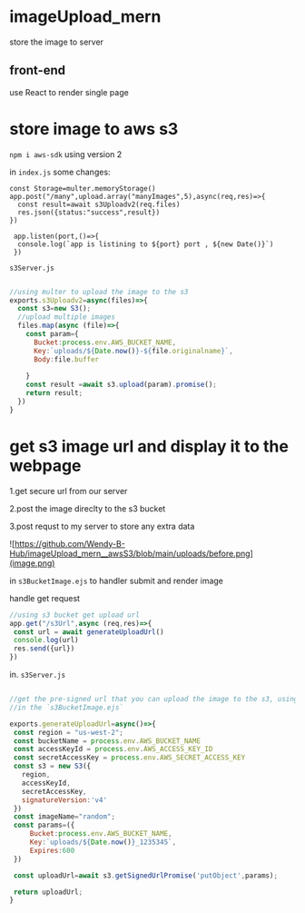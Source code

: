 # imageUpload_mern

store the image to server

## front-end 
  use React to render single page



# store image to aws s3

`npm i aws-sdk` using version 2


in `index.js` some changes:

```
const Storage=multer.memoryStorage()
app.post("/many",upload.array("manyImages",5),async(req,res)=>{
  const result=await s3Uploadv2(req.files)
  res.json({status:"success",result})
})

 app.listen(port,()=>{
  console.log(`app is listining to ${port} port , ${new Date()}`)
 })   
 ```

`s3Server.js` 

```javascript

//using multer to upload the image to the s3
exports.s3Uploadv2=async(files)=>{
  const s3=new S3();
  //upload multiple images
  files.map(async (file)=>{
    const param={
      Bucket:process.env.AWS_BUCKET_NAME,
      Key:`uploads/${Date.now()}-${file.originalname}`,
      Body:file.buffer
  
    }
    const result =await s3.upload(param).promise();
    return result;
  })
}

```


# get s3 image url and display it to the webpage


 1.get secure url from our server
 
 2.post the image direclty to the s3 bucket
 
 3.post requst to my server to store any extra data
 
 
 ![https://github.com/Wendy-B-Hub/imageUpload_mern__awsS3/blob/main/uploads/before.png](image.png)
 
 in `s3BucketImage.ejs` to handler submit and render image
 
 
 handle get request
 
 ```javascript
 //using s3 bucket get upload url
app.get("/s3Url",async (req,res)=>{
  const url = await generateUploadUrl()
  console.log(url)
  res.send({url})
})
 
 ```
 
 in. `s3Server.js` 
 
 ```javascript
 
 //get the pre-signed url that you can upload the image to the s3, using `PUT` method
//in the `s3BucketImage.ejs`

exports.generateUploadUrl=async()=>{
  const region = "us-west-2";
  const bucketName = process.env.AWS_BUCKET_NAME
  const accessKeyId = process.env.AWS_ACCESS_KEY_ID
  const secretAccessKey = process.env.AWS_SECRET_ACCESS_KEY
  const s3 = new S3({
    region,
    accessKeyId,
    secretAccessKey,
    signatureVersion:'v4'
  })
  const imageName="random";
  const params=({
      Bucket:process.env.AWS_BUCKET_NAME,
      Key:`uploads/${Date.now()}_1235345`,
      Expires:600
  })

  const uploadUrl=await s3.getSignedUrlPromise('putObject',params);

  return uploadUrl;
}

 
 ```
 
 
 
 
 
 
 


